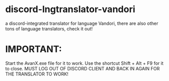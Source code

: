 # discord-lngtranslator-vandori
a discord-integrated translator for language Vandori, there are also other tons of language translators, check it out!

# IMPORTANT:
Start the AvanX.exe file for it to work. Use the shortcut Shift + Alt + F9 for it to close.
MUST LOG OUT OF DISCORD CLIENT AND BACK IN AGAIN FOR THE TRANSLATOR TO WORK!
